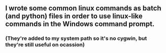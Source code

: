 ## I wrote some common linux commands as batch (and python) files in order to use linux-like commands in the Windows command prompt.
### (They're added to my system path so it's no cygwin, but they're still useful on ocassion)